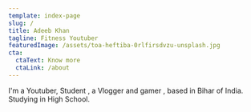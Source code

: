 ```yaml
---
template: index-page
slug: /
title: Adeeb Khan
tagline: Fitness Youtuber
featuredImage: /assets/toa-heftiba-0rlfirsdvzu-unsplash.jpg
cta:
  ctaText: Know more
  ctaLink: /about
---
```

I'm a Youtuber, Student , a Vlogger and gamer , based in Bihar of India. Studying in High School.